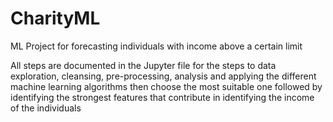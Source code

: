 # CharityML
ML Project for forecasting individuals with income above a certain limit


All steps are documented in the Jupyter file for the steps to data exploration, cleansing, pre-processing, analysis and applying the different machine learning algorithms then choose the most suitable one followed by identifying the strongest features that contribute in identifying the income of the individuals
